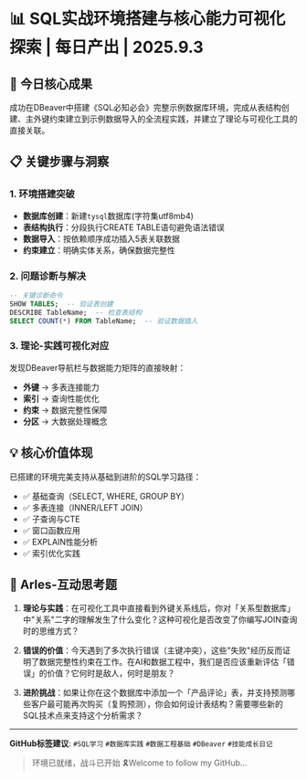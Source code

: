 # 📊 SQL实战环境搭建与核心能力可视化探索 | 每日产出 | 2025.9.3

## 🎯 今日核心成果

成功在DBeaver中搭建《SQL必知必会》完整示例数据库环境，完成从表结构创建、主外键约束建立到示例数据导入的全流程实践，并建立了理论与可视化工具的直接关联。

## 📋 关键步骤与洞察

### 1. 环境搭建突破
- **数据库创建**：新建`tysql`数据库(字符集utf8mb4)
- **表结构执行**：分段执行CREATE TABLE语句避免语法错误
- **数据导入**：按依赖顺序成功插入5表关联数据
- **约束建立**：明确实体关系，确保数据完整性

### 2. 问题诊断与解决
```sql
-- 关键诊断命令
SHOW TABLES;  -- 验证表创建
DESCRIBE TableName;  -- 检查表结构
SELECT COUNT(*) FROM TableName;  -- 验证数据插入
```

### 3. 理论-实践可视化对应
发现DBeaver导航栏与数据能力矩阵的直接映射：
- **外键** → 多表连接能力
- **索引** → 查询性能优化  
- **约束** → 数据完整性保障
- **分区** → 大数据处理概念

## 💡 核心价值体现

已搭建的环境完美支持从基础到进阶的SQL学习路径：
- ✅ 基础查询（SELECT, WHERE, GROUP BY）
- ✅ 多表连接（INNER/LEFT JOIN） 
- ✅ 子查询与CTE
- ✅ 窗口函数应用
- ✅ EXPLAIN性能分析
- ✅ 索引优化实践

## 🤔 Arles-互动思考题

1. **理论与实践**：在可视化工具中直接看到外键关系线后，你对「关系型数据库」中"关系"二字的理解发生了什么变化？这种可视化是否改变了你编写JOIN查询时的思维方式？

2. **错误的价值**：今天遇到了多次执行错误（主键冲突），这些"失败"经历反而证明了数据完整性约束在工作。在AI和数据工程中，我们是否应该重新评估「错误」的价值？它何时是敌人，何时是朋友？

3. **进阶挑战**：如果让你在这个数据库中添加一个「产品评论」表，并支持预测哪些客户最可能再次购买（复购预测），你会如何设计表结构？需要哪些新的SQL技术点来支持这个分析需求？

---

**GitHub标签建议**: `#SQL学习` `#数据库实践` `#数据工程基础` `#DBeaver` `#技能成长日记`

> 环境已就绪，战斗已开始  🎗️Welcome to follow my GitHub...
